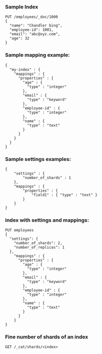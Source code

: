 ### Sample Index

```
PUT /employees/_doc/1000
{
  "name": "Chandler bing",
  "employee-id": 1001,
  "email": "abc@xyz.com",
  "age": 32
}
```



### Sample mapping example:

```
{
  "my-index" : {
    "mappings" : {
      "properties" : {
        "age" : {
          "type" : "integer"
        },
        "email" : {
          "type" : "keyword"
        },
        "employee-id" : {
          "type" : "integer"
        },
        "name" : {
          "type" : "text"
        }
      }
    }
  }
}
```

### Sample settings examples:

```
{
    "settings" : {
        "number_of_shards" : 1
    },
    "mappings" : {
        "properties" : {
            "field1" : { "type" : "text" }
        }
    }
}
```


### index with settings and mappings:

```
PUT employees
{
  "settings": {
    "number_of_shards": 2,
    "number_of_replicas": 1
  },
    "mappings" : {
      "properties" : {
        "age" : {
          "type" : "integer"
        },
        "email" : {
          "type" : "keyword"
        },
        "employee-id" : {
          "type" : "integer"
        },
        "name" : {
          "type" : "text"
        }
      }
    }
}
```

### Fine number of shards of an index

```
GET /_cat/shards/<index>
```
